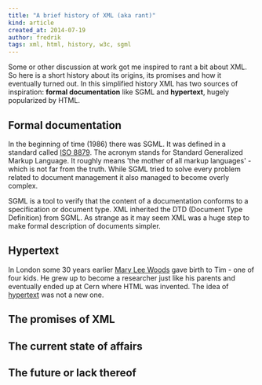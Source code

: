 ```yaml
---
title: "A brief history of XML (aka rant)"
kind: article
created_at: 2014-07-19
author: fredrik
tags: xml, html, history, w3c, sgml
---
```


Some or other discussion at work got me inspired to rant a bit about XML. So here is a short history about its origins, its promises and how it eventually turned out. In this simplified history XML has two sources of inspiration: **formal documentation** like SGML and **hypertext**, hugely popularized by HTML.

Formal documentation
--------------------

In the beginning of time (1986) there was SGML. It was defined in a standard called [ISO 8879](http://www.iso.org/iso/home/store/catalogue_tc/catalogue_detail.htm?csnumber=16387). The acronym stands for Standard Generalized Markup Language. It roughly means 'the mother of all markup languages' - which is not far from the truth. While SGML tried to solve every problem related to document management it also managed to become overly complex.

SGML is a tool to verify that the content of a documentation conforms to a specification or document type. XML inherited the DTD (Document Type Definition) from SGML. As strange as it may seem XML was a huge step to make formal description of documents simpler.

Hypertext
---------

In London some 30 years earlier [Mary Lee Woods](https://en.wikipedia.org/wiki/Mary_Lee_Woods) gave birth to Tim - one of four kids. He grew up to become a researcher just like his parents and eventually ended up at Cern where HTML was invented. The idea of [hypertext](https://en.wikipedia.org/wiki/Hypertext) was not a new one.

The promises of XML
-------------------

The current state of affairs
----------------------------

The future or lack thereof
--------------------------
